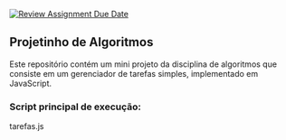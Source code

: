 [![Review Assignment Due Date](https://classroom.github.com/assets/deadline-readme-button-22041afd0340ce965d47ae6ef1cefeee28c7c493a6346c4f15d667ab976d596c.svg)](https://classroom.github.com/a/xIJyaq6w)

## Projetinho de Algoritmos

Este repositório contém um mini projeto da disciplina de algoritmos que consiste em um gerenciador de tarefas simples, implementado em JavaScript. 

### Script principal de execução:

tarefas.js



